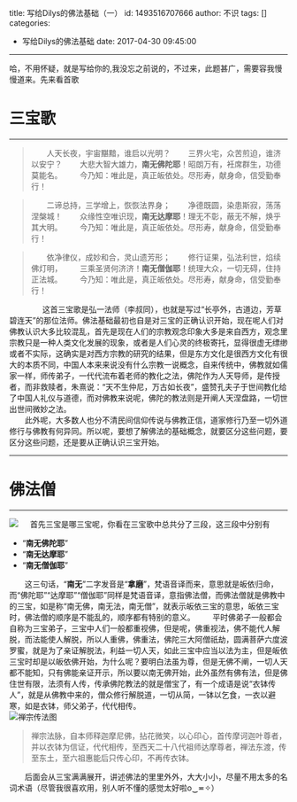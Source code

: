 title: 写给Dilys的佛法基础（一）
id: 1493516707666
author: 不识
tags: []
categories:
  - 写给Dilys的佛法基础
date: 2017-04-30 09:45:00
---
哈，不用怀疑，就是写给你的,我没忘之前说的，不过来，此题甚广，需要容我慢慢道来。先来看首歌
# 三宝歌
***
<!-- more -->

>　　人天长夜，宇宙黮黯，谁启以光明？
>　　三界火宅，众苦煎迫，谁济以安宁？
>　　大悲大智大雄力，**南无佛陀耶**！昭朗万有，衽席群生，功德莫能名。
>　　今乃知：唯此是，真正皈依处。尽形寿，献身命，信受勤奉行！

>　　二谛总持，三学增上，恢恢法界身；
>　　净德既圆，染患斯寂，荡荡涅槃城！
>　　众缘性空唯识现，**南无达摩耶**！理无不彰，蔽无不解，焕乎其大明。
>　　今乃知：唯此是，真正皈依处。尽形寿，献身命，信受勤奉行！

>　　依净律仪，成妙和合，灵山遗芳形；
>　　修行证果，弘法利世，焰续佛灯明，
>　　三乘圣贤何济济！**南无僧伽耶**！统理大众，一切无碍，住持正法城。
>　　今乃知：唯此是，真正皈依处。尽形寿，献身命，信受勤奉行！

<if rame frameborder="no" border="0" marginwidth="0" marginheight="0" width=70% height=86 src="//music.163.com/outchain/player?type=2&id=100512&auto=1&height=66"></iframe>

　　
　　这首三宝歌是弘一法师（李叔同），也就是写过“长亭外，古道边，芳草碧连天”的那位法师。佛法基础最初也自是对三宝的正确认识开始，现在呢人们对佛教认识大多比较混乱，首先是现在人们的宗教观念印象大多是来自西方，观念里宗教只是一种人类文化发展的现象，或者是人们心灵的终极寄托，显得很虚无缥缈或者不实际，这确实是对西方宗教的研究的结果，但是东方文化是很西方文化有很大的本质不同，中国人本来来说没有什么宗教一说概念，自来传统中，佛教就如儒家一样，师传弟子，一代代流布着老师的教化之法，佛陀作为人天导师，是传授者，而非救赎者，朱熹说：“天不生仲尼，万古如长夜”，盛赞孔夫子于世间教化给了中国人礼仪与道德，而对佛教来说呢，佛陀的教法则是开阐人天涅盘路，一切世出世间微妙之法。　　　   
　　此外呢，大多数人也分不清民间信仰传说与佛教正信，道家修行乃至一切外道修行与佛教有何异同。所以呢，要想了解佛法的基础概念，就要区分这些问题，要区分这些问题，还是要从正确认识三宝开始。　
  
 ***
 # 佛法僧
 ***
![](http://img.hb.aicdn.com/052c66f5dfb7d107006f524352763eb02411693c32d91-sqygyo_fw658)
  　
   首先三宝是哪三宝呢，你看在三宝歌中总共分了三段，这三段中分别有
   - “**南无佛陀耶**”
   - “**南无达摩耶**”
   - “**南无僧伽耶**”　　　   
   
   
　　这三句话，“**南无**”二字发音是“**拿磨**”，梵语音译而来，意思就是皈依归命，而“佛陀耶”“达摩耶”“僧伽耶”同样是梵语音译，意指佛法僧，而佛法僧就是佛教中的三宝，如是称“南无佛，南无法，南无僧”，就表示皈依三宝的意思，皈依三宝时，佛法僧的顺序是不能乱的，顺序都有特别的意义。
　　平时佛弟子一般都会自称为三宝弟子，三宝中人们一般都重视佛，但是呢，佛重视法，佛不能代人解脱，而法能使人解脱，所以人重佛，佛重法，佛陀三大阿僧祇劫，圆满菩萨六度波罗蜜，就是为了亲证解脱法，利益一切人天，如此三宝中应当以法为主，但是皈依三宝时却是以皈依佛开始，为什么呢？要明白法虽为尊，但是无佛不阐，一切人天都不能知，只有佛能亲证开示，所以要以南无佛开始，此外虽然有佛有法，但是佛住世有限，法须有人传，传承佛陀教法的就是僧宝了，有一个成语是说“衣钵传人”，就是从佛教中来的，僧众修行解脱道，一切从简，一钵以乞食，一衣以避寒，如是衣钵，师父弟子，代代相传。    
![禅宗传法图](http://img.hb.aicdn.com/23e77d81215b3846770ba640f322786c1382feb73fad3-LDHvaC_fw658)
>禅宗法脉，自本师释迦摩尼佛，拈花微笑，以心印心，首传摩诃迦叶尊者，并以衣钵为信证，代代相传，至西天二十八代祖师达摩尊者，禅法东渡，传至东土，至六祖惠能后只传心印，不再传衣钵。

　　后面会从三宝满满展开，讲述佛法的里里外外，大大小小，尽量不用太多的名词术语（尽管我很喜欢用，别人听不懂的感觉太好啦o‿≖✧）